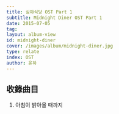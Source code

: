 ```yaml
---
title: 심야식당 OST Part 1
subtitle: Midnight Diner OST Part 1
date: 2015-07-05
tag:
layout: album-view
id: midnight-diner
cover: /images/album/midnight-diner.jpg
type: relate
index: OST
author: 윤하
---
```


## 收錄曲目

1. 아침이 밝아올 때까지
